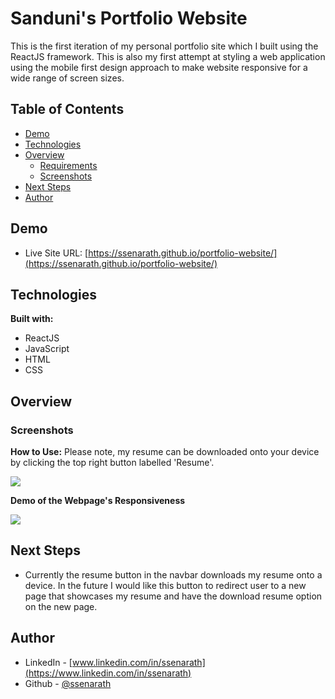 # Sanduni's Portfolio Website

This is the first iteration of my personal portfolio site which I built using the ReactJS framework. This is also my first attempt at styling a web application using the mobile first design approach to make website responsive for a wide range of screen sizes. 

## Table of Contents
* [Demo](#demo)
* [Technologies](#technologies)
* [Overview](#overview)
    * [Requirements](#requirements)
    * [Screenshots](#screenshots)
* [Next Steps](#next-steps)
* [Author](#author)

## Demo
* Live Site URL: [https://ssenarath.github.io/portfolio-website/](https://ssenarath.github.io/portfolio-website/)

## Technologies
**Built with:**
* ReactJS
* JavaScript
* HTML
* CSS
	
## Overview

### Screenshots

**How to Use:**
Please note, my resume can be downloaded onto your device by clicking the top right button labelled 'Resume'.

![](https://github.com/SSenarath/portfolio-website/blob/99cb084f54a0d09cecf7ee73a5bfc60b52fcc687/public/screenshots/porfolio-website-demo.gif)

**Demo of the Webpage's Responsiveness**

![](https://github.com/SSenarath/portfolio-website/blob/99cb084f54a0d09cecf7ee73a5bfc60b52fcc687/public/screenshots/portfolio-responsiveness.gif)

## Next Steps

* Currently the resume button in the navbar downloads my resume onto a device. In the future I would like this button to redirect user to a new page that showcases my resume and have the download resume option on the new page.  

## Author

* LinkedIn - [www.linkedin.com/in/ssenarath](https://www.linkedin.com/in/ssenarath)
* Github - [@ssenarath](https://github.com/SSenarath)
